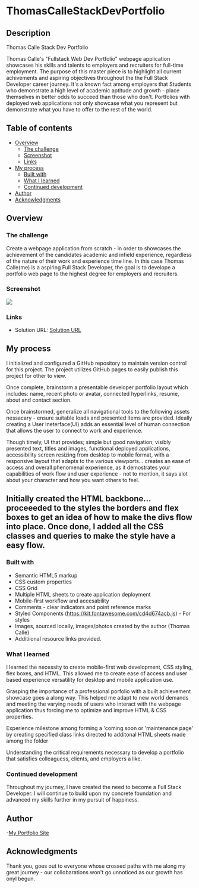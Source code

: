 # ThomasCalleStackDevPortfolio

## Description

Thomas Calle Stack Dev Portfolio

Thomas Calle's "Fullstack Web Dev Portfolio" webpage application showcases his skills and talents to employers and recruiters for full-time employment. The purpose of this master piece is to highlight all current achivements and aspiring objectives throughout the the Full Stack Developer career journey. It's a known fact among employers that Students who demonstrate a high level of academic aptitude and growth - place themselves in better odds to succeed than those who don't. Portfolios with deployed web applications not only showcase what you represent but demonstrate what you have to offer to the rest of the world.

## Table of contents

- [Overview](#overview)
  - [The challenge](#the-challenge)
  - [Screenshot](#screenshot)
  - [Links](#links)
- [My process](#my-process)
  - [Built with](#built-with)
  - [What I learned](#what-i-learned)
  - [Continued development](#continued-development)
- [Author](#author)
- [Acknowledgments](#acknowledgments)


## Overview

### The challenge

Create a webpage application from scratch - in order to showcases the achievement of the candidates academic and infield experience, regardless of the nature of their work and experience time line. In this case Thomas Calle(me) is a aspiring Full Stack Developer, the goal is to develope a portfolio web page to the highest degree for employers and recruiters.


### Screenshot

![](./assets/image/ThomasCalleStackDevPortfolio.png)

### Links

- Solution URL: [Solution URL](https://thomascalle.github.io/ThomasCalleStackDevPortfolio/)


## My process

I initialized and configured a GitHub repository to maintain version control for this project. The project utilizes GitHub pages to easily publish this project for other to view. 

Once complete, brainstorm a presentable developer portfolio layout which includes: name, recent photo or avatar, connected hyperlinks, resume, about and contact section.

Once brainstormed, generalize all navigational tools to the following assets nessacary - ensure suitable loads and presented items are provided. Ideally creating a User Ineterface(UI) adds an essential level of human connection that allows the user to connect to work and experience.

Though timely, UI that provides; simple but good navigation, visibly presented text, titles and images, functional deployed applications, accessibility screen resizing from desktop to mobile format, with a responsive layout that adapts to the various viewports... creates an ease of access and overall phenomenal experience, as it demostrates your capabilities of work flow and user experience - not to mention, it says alot about your character and how you want others to feel.

Initially created the HTML backbone... proceeeded to the styles the borders and flex boxes to get an idea of how to make the divs flow into place. Once done, I added all the CSS classes and queries to make the style have a easy flow.
----

### Built with

- Semantic HTML5 markup
- CSS custom properties
- CSS Grid
- Multiple HTML sheets to create application deployment 
- Mobile-first workflow and accesability
- Comments - clear indicators and point reference marks
- Styled Components (https://kit.fontawesome.com/cd4d674acb.js) - For styles
- Images, sourced locally, images/photos created by the author (Thomas Calle)
- Additiional resource links provided.


### What I learned

I learned the necessity to create mobile-first web development, CSS styling, flex boxes, and HTML. This allowed me to create ease of access and user based experience versatility for desktop and mobile application use.

Grasping the importance of a professional porfolio with a built achievement showcase goes a along way. This helped me adapt to new world demands and meeting the varying needs of users who interact with the webpage application thus forcing me to optimize and improve HTML & CSS properties.

Experience milestone among forming a 'coming soon or 'maintenance page' by creating specified class links directed to additonal HTML sheets made among the folder

Understanding the critical requirements necessary to develop a portfolio that satisfies colleaguess, clients, and employers a like. 


### Continued development

Throughout my journey, I have created the need to become a Full Stack Developer. I will continue to build upon my concrete foundation and advanced my skills further in my pursuit of happiness.


## Author

-[My Portfolio Site](https://github.com/ThomasCalle)


## Acknowledgments
Thank you, goes out to everyone whose crossed paths with me along my great journey - our collobarations won't go unnoticed as our growth has onyl begun.